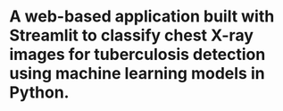 # A web-based application built with Streamlit to classify chest X-ray images for tuberculosis detection using machine learning models in Python.
